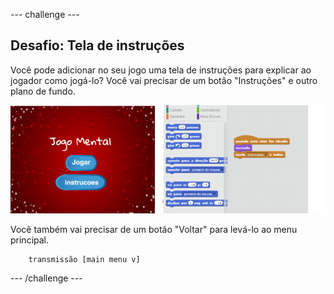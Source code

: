 \--- challenge \---

## Desafio: Tela de instruções

Você pode adicionar no seu jogo uma tela de instruções para explicar ao jogador como jogá-lo? Você vai precisar de um botão "Instruções" e outro plano de fundo.

![captura de tela](images/brain-instructions.png)

Você também vai precisar de um botão "Voltar" para levá-lo ao menu principal.

```blocks
    transmissão [main menu v]
```

\--- /challenge \---